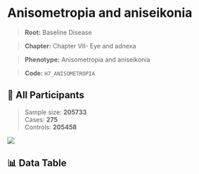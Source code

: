 # Anisometropia and aniseikonia

> **Root:** Baseline Disease  

> **Chapter:** Chapter VII- Eye and adnexa  

> **Phenotype:** Anisometropia and aniseikonia  

> **Code:** `H7_ANISOMETROPIA`

## 🧪 All Participants  
> Sample size: **205733**  
> Cases: **275**  
> Controls: **205458**
<img src="/Sensitive/Figures/ALL/Incidence/H7_ANISOMETROPIA.png"/>

## 📊 Data Table
<CsvTableMRF src="/Sensitive/Data/ALL/Incidence/COX_H7_ANISOMETROPIA.csv"/>

